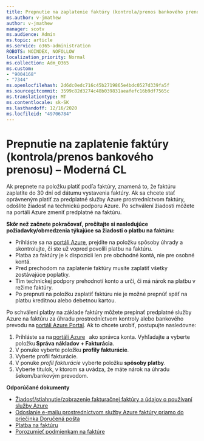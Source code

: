 ```yaml
---
title: Prepnutie na zaplatenie faktúry (kontrola/prenos bankového prenosu) – Moderná CL
ms.author: v-jmathew
author: v-jmathew
manager: scotv
ms.audience: Admin
ms.topic: article
ms.service: o365-administration
ROBOTS: NOINDEX, NOFOLLOW
localization_priority: Normal
ms.collection: Adm_O365
ms.custom:
- "9004168"
- "7344"
ms.openlocfilehash: 2d6dc0edc716c45b2719865e4bdc0527d339fa5f
ms.sourcegitcommit: 3599c82d3274c48b039831aeafefc16b9df7565c
ms.translationtype: MT
ms.contentlocale: sk-SK
ms.lasthandoff: 12/16/2020
ms.locfileid: "49706784"
---
```

# <a name="switch-to-invoice-pay-checkwire-transfer---modern-cl"></a>Prepnutie na zaplatenie faktúry (kontrola/prenos bankového prenosu) – Moderná CL

Ak prepnete na položku platiť podľa faktúry, znamená to, že faktúru zaplatíte do 30 dní od dátumu vystavenia faktúry. Ak sa chcete stať oprávneným platiť za predplatné služby Azure prostredníctvom faktúry, odošlite žiadosť na technickú podporu Azure. Po schválení žiadosti môžete na portáli Azure zmeniť predplatné na faktúru.

**Skôr než začnete pokračovať, prečítajte si nasledujúce požiadavky/obmedzenia týkajúce sa žiadosti o platbu na faktúru:**

- Prihláste sa na [portáli Azure](https://portal.azure.com/), prejdite na položku spôsoby úhrady a skontrolujte, či ste už vopred povolili platbu na faktúru.
- Platba za faktúry je k dispozícii len pre obchodné kontá, nie pre osobné kontá.
- Pred prechodom na zaplatenie faktúry musíte zaplatiť všetky zostávajúce poplatky.
- Tím technickej podpory prehodnotí konto a určí, či má nárok na platbu v režime faktúry.
- Po prepnutí na položku zaplatiť faktúru nie je možné prepnúť späť na platbu kreditnou alebo debetnou kartou.

Po schválení platby na základe faktúry môžete prepínať predplatné služby Azure na faktúru za úhradu prostredníctvom kontroly alebo bankového prevodu na [portáli Azure Portal](https://portal.azure.com/).
Ak to chcete urobiť, postupujte nasledovne:

1. Prihláste sa na [portáli Azure](https://portal.azure.com/)   ako správca konta. Vyhľadajte a vyberte položku **Správa nákladov + Fakturácia**.
2. V ponuke vyberte položku **profily fakturácie**.
3. Vyberte profil fakturácie.
4. V ponuke *profil fakturácie* vyberte položku **spôsoby platby**.
5. Vyberte titulok, v ktorom sa uvádza, že máte nárok na úhradu šekom/bankovým prevodom.

**Odporúčané dokumenty**

- [Žiadosť/stiahnutie/zobrazenie fakturačnej faktúry a údajov o používaní služby Azure](https://docs.microsoft.com/azure/billing/billing-download-azure-invoice-daily-usage-date)
- [Odoslanie e-mailu prostredníctvom služby Azure faktúry priamo do priečinka Doručená pošta](https://docs.microsoft.com/azure/billing/billing-download-azure-invoice-daily-usage-date)
- [Platba na faktúru](https://docs.microsoft.com/azure/billing/billing-how-to-pay-by-invoice)
- [Porozumieť podmienkam na faktúre](https://docs.microsoft.com/azure/billing/billing-understand-your-invoice)
